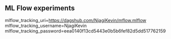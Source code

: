 ## ML Flow experiments

mlflow_tracking_uri=https://dagshub.com/NjagiKevin/mflow.mlflow
mlflow_tracking_username=NjagiKevin
mlflow_tracking_password=eea0140f13cd5443e0b5b6fef82d5dd517762159



